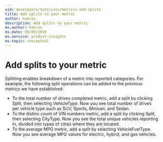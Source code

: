 ```yaml
---
uid: developers/tutorials/metrics-add-splits
title: Add splits to your metric 
author: hakrou
description: Add splits to your metric 
ms.author: hakrou
ms.date: 05/09/2019
ms.service: product-insights
ms.topic: conceptual
---
```

# Add splits to your metric 

Splitting enables breakdown of a metric into reported categories. For example, the following split operations can be added to the previous metrics we have established: 

- To the total number of drives completed metric, add a split by clicking Split, then selecting VehicleType. Now you see total number of drives per vehicle type such as SUV, Sports, Minivan, and Sedan. 
- To the distinc count of VIN numbers metric, add a split by clicking Split, then selecting CityType. Now you see the total unique vehicles reporting in, divided into types of cities where they are located. 
- To the average MPG metric, add a split by selecting VehicleFuelType. Now you see average MPG values for electric, hybrid, and gas vehicles. 




